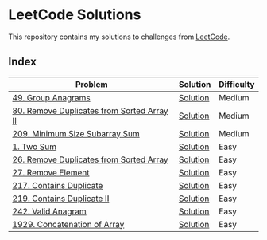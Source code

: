 # LeetCode Solutions

This repository contains my solutions to challenges from [LeetCode](https://leetcode.com/).

## Index

| Problem | Solution | Difficulty |
| ------- | -------- | ---------- |
| [49. Group Anagrams](https://leetcode.com/problems/group-anagrams/) | [Solution](Medium/49-Group_Anagrams.py) | Medium |
| [80. Remove Duplicates from Sorted Array II](https://leetcode.com/problems/remove-duplicates-from-sorted-array-ii/) | [Solution](Medium/80-Remove_Duplicates_from_Sorted_Array_II.py) | Medium |
| [209. Minimum Size Subarray Sum](https://leetcode.com/problems/minimum-size-subarray-sum/) | [Solution](Medium/209-Minimum_Size_Subarray_Sum.py) | Medium |
| [1. Two Sum](https://leetcode.com/problems/two-sum/) | [Solution](Easy/1-Two_Sum.py) | Easy |
| [26. Remove Duplicates from Sorted Array](https://leetcode.com/problems/remove-duplicates-from-sorted-array/) | [Solution](Easy/26-Remove_Duplicates_from_Sorted_Array.py) | Easy |
| [27. Remove Element](https://leetcode.com/problems/remove-duplicates-from-sorted-array/) | [Solution](Easy/27-Remove_Element.py) | Easy |
| [217. Contains Duplicate](https://leetcode.com/problems/contains-duplicate/) | [Solution](Easy/217-Contains_Duplicate.py) | Easy |
| [219. Contains Duplicate II](https://leetcode.com/problems/contains-duplicate-ii/) | [Solution](Easy/219-Contains_Duplicate_II.py) | Easy |
| [242. Valid Anagram](https://leetcode.com/problems/valid-anagram/) | [Solution](Easy/242-Valid_Anagram.py) | Easy |
| [1929. Concatenation of Array](https://leetcode.com/problems/concatenation-of-array/) | [Solution](Easy/1929-Concatenation_of_Array.py) | Easy |